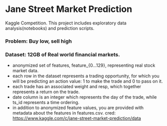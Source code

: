 # Jane Street Market Prediction

Kaggle Competition. This project includes exploratory data analysis(notebooks) and prediction scripts.
### Problem: Buy low, sell high

### Dataset: 12GB of Real world financial markets. 
- anonymized set of features, feature_{0...129}, representing real stock market data.
- each row in the dataset represents a trading opportunity, for which you will be predicting an action value: 1 to make the trade and 0 to pass on it.
- each trade has an associated weight and resp, which together represents a return on the trade.
- date column is an integer which represents the day of the trade, while ts_id represents a time ordering.
- in addition to anonymized feature values, you are provided with metadata about the features in features.csv.
cred: https://www.kaggle.com/c/jane-street-market-prediction/data
